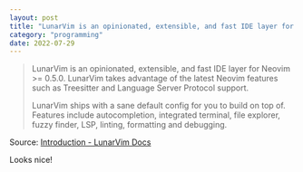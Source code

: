 ```yaml
---
layout: post
title: "LunarVim is an opinionated, extensible, and fast IDE layer for Neovim"
category: "programming"
date: 2022-07-29
---
```


> LunarVim is an opinionated, extensible, and fast IDE layer for Neovim >= 0.5.0. LunarVim takes advantage of the latest Neovim features such as Treesitter and Language Server Protocol support.
>
> LunarVim ships with a sane default config for you to build on top of. Features include autocompletion, integrated terminal, file explorer, fuzzy finder, LSP, linting, formatting and debugging.

Source: [Introduction - LunarVim Docs](https://www.lunarvim.org/)

Looks nice!
